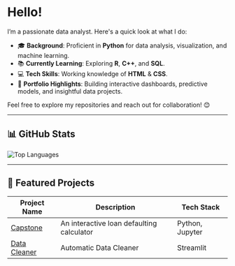 # Hello! 

I’m a passionate data analyst. Here's a quick look at what I do:

- 🎓 **Background**: Proficient in **Python** for data analysis, visualization, and machine learning.
- 📚 **Currently Learning**: Exploring **R**, **C++**, and **SQL**.
- 💻 **Tech Skills**: Working knowledge of **HTML** & **CSS**.
- 🌟 **Portfolio Highlights**: Building interactive dashboards, predictive models, and insightful data projects.

Feel free to explore my repositories and reach out for collaboration! 😊

---

## 📊 GitHub Stats

![Top Languages](https://github-readme-stats.vercel.app/api/top-langs/?username=Burhan077&layout=compact&theme=red)

---


## 📂 Featured Projects

| Project Name | Description | Tech Stack |
|--------------|-------------|------------|
| [Capstone](https://github.com/Burhan077/Capstone) | An interactive loan defaulting calculator | Python, Jupyter |
| [Data Cleaner](https://github.com/Burhan077/DataCleaning) | Automatic Data Cleaner | Streamlit |

